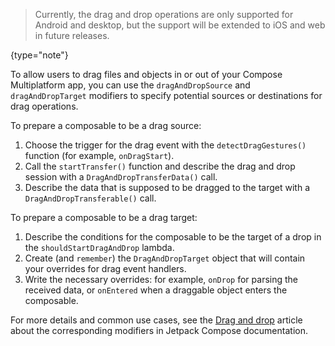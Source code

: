 [//]: # (title: Drag and drop operations)

<title label="EAP" annotations="Android,Desktop">Drag and drop operations</title>

> Currently, the drag and drop operations are only supported for Android and desktop, but the support will be extended
> to iOS and web in future releases.
>
{type="note"}

To allow users to drag files and objects in or out of your Compose Multiplatform app,
you can use the `dragAndDropSource` and `dragAndDropTarget` modifiers to specify potential sources or destinations for drag operations.

To prepare a composable to be a drag source:
1. Choose the trigger for the drag event with the `detectDragGestures()` function (for example, `onDragStart`).
2. Call the `startTransfer()` function and describe the drag and drop session with a `DragAndDropTransferData()` call.
3. Describe the data that is supposed to be dragged to the target with a `DragAndDropTransferable()` call.

To prepare a composable to be a drag target:
1. Describe the conditions for the composable to be the target of a drop in the `shouldStartDragAndDrop` lambda.
2. Create (and `remember`) the `DragAndDropTarget` object that will contain your overrides for drag event handlers.
3. Write the necessary overrides: for example, `onDrop` for parsing the received data, or `onEntered` when a draggable
   object enters the composable.

For more details and common use cases, see the [Drag and drop](https://developer.android.com/develop/ui/compose/touch-input/user-interactions/drag-and-drop) article about the corresponding modifiers in Jetpack Compose documentation.